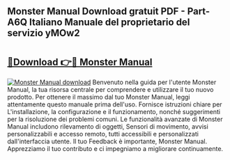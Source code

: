 ## Monster Manual Download gratuit PDF - Part-A6Q Italiano Manuale del proprietario del servizio yMOw2

# <h2><a href="http://dfcizx.blite.top/?on=Monster+Manual">🔗Download 👉🔴 Monster Manual</a></h2>

[![Monster Manual download](https://i.imgur.com/lujVjoI.png)](http://dfcizx.blite.top/?on=Monster+Manual)
Benvenuto nella guida per l'utente Monster Manual, la tua risorsa centrale per comprendere e utilizzare il tuo nuovo prodotto. Per ottenere il massimo dal tuo Monster Manual, leggi attentamente questo manuale prima dell'uso. Fornisce istruzioni chiare per L'installazione, la configurazione e il funzionamento, nonché suggerimenti per la risoluzione dei problemi comuni. Le funzionalità avanzate di Monster Manual includono rilevamento di oggetti, Sensori di movimento, avvisi personalizzabili e accesso remoto, tutti accessibili e personalizzati dall'interfaccia utente. Il tuo Feedback è importante, Monster Manual. Apprezziamo il tuo contributo e ci impegniamo a migliorare continuamente.
